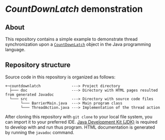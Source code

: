 # _CountDownLatch_ demonstration #

## About
This repository contains a simple example to demonstrate thread synchronization upon a [`CountDownLatch`](https://docs.oracle.com/en/java/javase/19/docs/api/java.base/java/util/concurrent/CountDownLatch.html) object in the Java programming language.

## Repository structure
Source code in this repository is organized as follows:

```
+─countdownlatch              ---> Project directory
  ├─── doc                    ---> Directory with HTML pages resulted from generated Javadoc
  └─── src                    ---> Directory with source code files
       └─── BarrierMain.java  ---> Main program class
       └─── ThreadAction.java ---> Implementation of the thread action
```

After cloning this repository with `git clone` to your local file system, you can import it to your preferred IDE.
[Java Development Kit (JDK)](https://www.oracle.com/java/technologies/downloads/) is required to develop with and run 
thus program. HTML documentation is generated by running the `javadoc` command.
